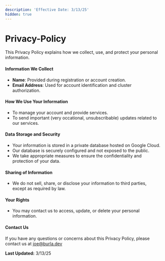 ```yaml
---
description: 'Effective Date: 3/13/25'
hidden: true
---
```


# Privacy-Policy

This Privacy Policy explains how we collect, use, and protect your personal information.

#### **Information We Collect**

* **Name**: Provided during registration or account creation.
* **Email Address**: Used for account identification and cluster authorization.

#### **How We Use Your Information**

* To manage your account and provide services.
* To send important (very occational, unsubscribable) updates related to our services.

#### **Data Storage and Security**

* Your information is stored in a private database hosted on Google Cloud.
* Our database is securely configured and not exposed to the public.
* We take appropriate measures to ensure the confidentiality and protection of your data.

#### **Sharing of Information**

* We do not sell, share, or disclose your information to third parties, except as required by law.

#### **Your Rights**

* You may contact us to access, update, or delete your personal information.

#### **Contact Us**

If you have any questions or concerns about this Privacy Policy, please contact us at joe@burla.dev

**Last Updated:** 3/13/25
